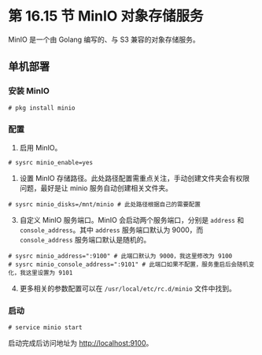 # 第 16.15 节 MinIO 对象存储服务


MinIO 是一个由 Golang 编写的、与 S3 兼容的对象存储服务。

## 单机部署

### 安装 MinIO

```shell-session
# pkg install minio
```

### 配置

1. 启用 MinIO。

```shell-session
# sysrc minio_enable=yes
```

1. 设置 MinIO 存储路径。此处路径配置需重点关注，手动创建文件夹会有权限问题，最好是让 minio 服务自动创建相关文件夹。

```shell-session
# sysrc minio_disks=/mnt/minio # 此处路径根据自己的需要配置
```

3. 自定义 MinIO 服务端口。MinIO 会启动两个服务端口，分别是 `address` 和 `console_address`。其中 `address` 服务端口默认为 9000，而 `console_address` 服务端口默认是随机的。

```shell-session
# sysrc minio_address=":9100" # 此端口默认为 9000，我这里修改为 9100
# sysrc minio_console_address=":9101" # 此端口如果不配置，服务重启后会随机变化，我这里设置为 9101
```

4. 更多相关的参数配置可以在 `/usr/local/etc/rc.d/minio` 文件中找到。

### 启动

```shell-session
# service minio start
```

启动完成后访问地址为 [http://localhost:9100](http://localhost:9100)。

